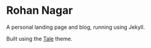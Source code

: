 # Rohan Nagar
A personal landing page and blog, running using Jekyll.

Built using the [Tale](https://github.com/chesterhow/tale/) theme.

